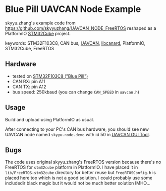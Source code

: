 # Blue Pill UAVCAN Node Example

skyyu.zhang's example code from https://github.com/skyyuzhang/UAVCAN_NODE_FreeRTOS
reshaped as a PlatformIO [STM32Cube](https://docs.platformio.org/en/latest/frameworks/stm32cube.html)
project.

keywords: STM32F103C8, CAN bus, [UAVCAN](https://uavcan.org), [libcanard](https://github.com/UAVCAN/libcanard), PlatformIO, STM32Cube, FreeRTOS

## Hardware

- tested on [STM32F103C8 ("Blue Pill")](https://wiki.stm32duino.com/index.php?title=Blue_Pill)
- CAN RX: pin A11
- CAN TX: pin A12
- bus speed: 250kbaud (you can change `CAN_SPEED` in `uavcan.h`)

## Usage

Build and upload using PlatformIO as usual.

After connecting to your PC's CAN bus hardware, you should see new
UAVCAN node named `skyyu.node.demo` with id 50 in 
[UAVCAN GUI Tool](https://uavcan.org/GUI_Tool/Overview/).

## Bugs

The code uses original skyyu.zhang's FreeRTOS version because there's no
FreeRTOS for `stm32cube` platform in PlatformIO. I have placed it in 
`lib/FreeRTOS-stm32cube` directory for better reuse but 
`FreeRTOSConfig.h` is placed here too which is not a good solution.
I could probably use some includedir black magic but it would not be much
better solution IMHO...
